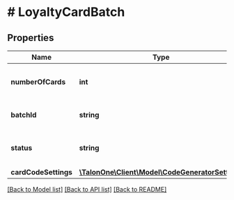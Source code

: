 # # LoyaltyCardBatch

## Properties

Name | Type | Description | Notes
------------ | ------------- | ------------- | -------------
**numberOfCards** | **int** | Number of loyalty cards in the batch. | 
**batchId** | **string** | ID of the loyalty card batch. | [optional] 
**status** | **string** | Status of the loyalty cards in the batch. | [optional] [default to 'active']
**cardCodeSettings** | [**\TalonOne\Client\Model\CodeGeneratorSettings**](CodeGeneratorSettings.md) |  | [optional] 

[[Back to Model list]](../../README.md#documentation-for-models) [[Back to API list]](../../README.md#documentation-for-api-endpoints) [[Back to README]](../../README.md)


